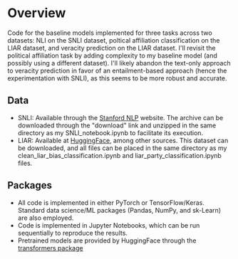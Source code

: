 # Overview

Code for the baseline models implemented for three tasks across two datasets: NLI on the SNLI dataset, poltical affiliation classification on the LIAR dataset, and veracity prediction on the LIAR dataset. I'll revisit the political affiliation task by adding complexity to my baseline model (and possibly using a different dataset). I'll likely abandon the text-only approach to veracity prediction in favor of an entailment-based approach (hence the experimentation with SNLI), as this seems to be more robust and accurate.

## Data
- SNLI: Available through the [Stanford NLP](https://nlp.stanford.edu/projects/snli/) website. The archive can be downloaded through the "download" link and unzipped in the same directory as my SNLI_notebook.ipynb to facilitate its execution.
- LIAR: Available at [HuggingFace](https://huggingface.co/datasets/liar), among other sources. This dataset can be downloaded, and all files can be placed in the same directory as my clean_liar_bias_classification.ipynb and liar_party_classification.ipynb files.

## Packages
- All code is implemented in either PyTorch or TensorFlow/Keras. Standard data science/ML packages (Pandas, NumPy, and sk-Learn) are also employed.
- Code is implemented in Jupyter Notebooks, which can be run sequentially to reproduce the results.
- Pretrained models are provided by HuggingFace through the [transformers package](https://huggingface.co/docs/transformers/index)
